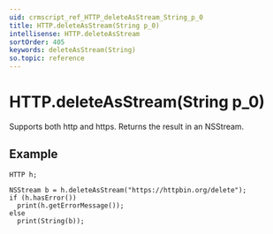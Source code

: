 ```yaml
---
uid: crmscript_ref_HTTP_deleteAsStream_String_p_0
title: HTTP.deleteAsStream(String p_0)
intellisense: HTTP.deleteAsStream
sortOrder: 405
keywords: deleteAsStream(String)
so.topic: reference
---
```


# HTTP.deleteAsStream(String p_0)

Supports both http and https. Returns the result in an NSStream.

## Example

    HTTP h;
   
    NSStream b = h.deleteAsStream("https://httpbin.org/delete");
    if (h.hasError())
      print(h.getErrorMessage());
    else
      print(String(b));
